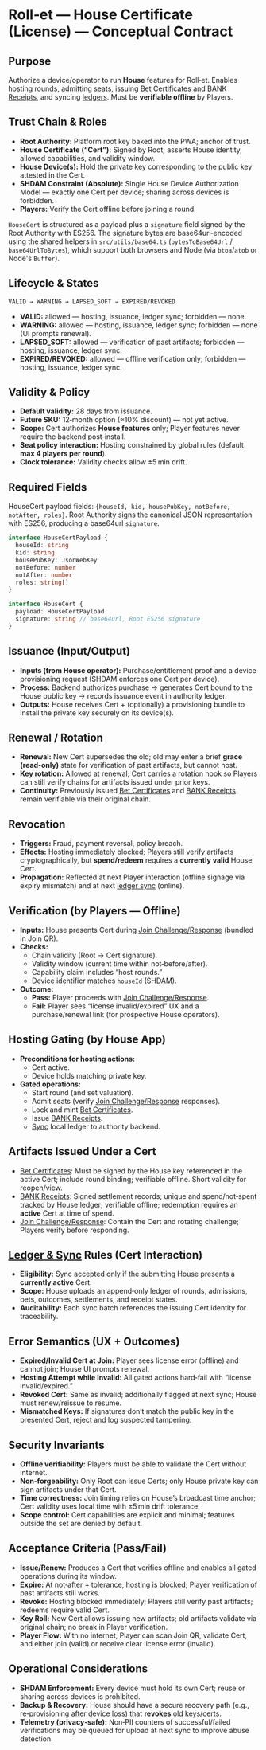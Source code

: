 # Roll‑et — House Certificate (License) — Conceptual Contract

## Purpose

Authorize a device/operator to run **House** features for Roll‑et. Enables hosting rounds, admitting seats, issuing [Bet Certificates](./bet_certificate_contract.md) and [BANK Receipts](./bank_receipt_contract.md), and syncing [ledgers](./ledger_sync_contract.md). Must be **verifiable offline** by Players.

## Trust Chain & Roles

- **Root Authority:** Platform root key baked into the PWA; anchor of trust.
- **House Certificate (“Cert”):** Signed by Root; asserts House identity, allowed capabilities, and validity window.
- **House Device(s):** Hold the private key corresponding to the public key attested in the Cert.
 - **SHDAM Constraint (Absolute):** Single House Device Authorization Model — exactly one Cert per device; sharing across devices is forbidden.
- **Players:** Verify the Cert offline before joining a round.

`HouseCert` is structured as a payload plus a `signature` field signed by the Root Authority with ES256. The signature bytes are base64url‑encoded using the shared helpers in `src/utils/base64.ts` (`bytesToBase64Url` / `base64UrlToBytes`), which support both browsers and Node (via `btoa`/`atob` or Node's `Buffer`).

## Lifecycle & States

`VALID → WARNING → LAPSED_SOFT → EXPIRED/REVOKED`

- **VALID:** allowed — hosting, issuance, ledger sync; forbidden — none.
- **WARNING:** allowed — hosting, issuance, ledger sync; forbidden — none (UI prompts renewal).
- **LAPSED_SOFT:** allowed — verification of past artifacts; forbidden — hosting, issuance, ledger sync.
- **EXPIRED/REVOKED:** allowed — offline verification only; forbidden — hosting, issuance, ledger sync.

## Validity & Policy

- **Default validity:** 28 days from issuance.
- **Future SKU:** 12‑month option (≈10% discount) — not yet active.
- **Scope:** Cert authorizes **House features** only; Player features never require the backend post‑install.
- **Seat policy interaction:** Hosting constrained by global rules (default **max 4 players per round**).
- **Clock tolerance:** Validity checks allow ±5 min drift.

## Required Fields

HouseCert payload fields: `{houseId, kid, housePubKey, notBefore, notAfter, roles}`.
Root Authority signs the canonical JSON representation with ES256, producing a base64url `signature`.

```ts
interface HouseCertPayload {
  houseId: string
  kid: string
  housePubKey: JsonWebKey
  notBefore: number
  notAfter: number
  roles: string[]
}

interface HouseCert {
  payload: HouseCertPayload
  signature: string // base64url, Root ES256 signature
}
```

## Issuance (Input/Output)

- **Inputs (from House operator):** Purchase/entitlement proof and a device provisioning request (SHDAM enforces one Cert per device).
- **Process:** Backend authorizes purchase → generates Cert bound to the House public key → records issuance event in authority ledger.
- **Outputs:** House receives Cert + (optionally) a provisioning bundle to install the private key securely on its device(s).

## Renewal / Rotation

- **Renewal:** New Cert supersedes the old; old may enter a brief **grace (read‑only)** state for verification of past artifacts, but cannot host.
- **Key rotation:** Allowed at renewal; Cert carries a rotation hook so Players can still verify chains for artifacts issued under prior keys.
- **Continuity:** Previously issued [Bet Certificates](./bet_certificate_contract.md) and [BANK Receipts](./bank_receipt_contract.md) remain verifiable via their original chain.

## Revocation

- **Triggers:** Fraud, payment reversal, policy breach.
- **Effects:** Hosting immediately blocked; Players still verify artifacts cryptographically, but **spend/redeem** requires a **currently valid** House Cert.
- **Propagation:** Reflected at next Player interaction (offline signage via expiry mismatch) and at next [ledger sync](./ledger_sync_contract.md) (online).

## Verification (by Players — Offline)

- **Inputs:** House presents Cert during [Join Challenge/Response](./join_challenge_response_contract.md) (bundled in Join QR).
- **Checks:**
  - Chain validity (Root → Cert signature).
  - Validity window (current time within not‑before/after).
  - Capability claim includes “host rounds.”
  - Device identifier matches `houseId` (SHDAM).
- **Outcome:**
  - **Pass:** Player proceeds with [Join Challenge/Response](./join_challenge_response_contract.md).
  - **Fail:** Player sees “license invalid/expired” UX and a purchase/renewal link (for prospective House operators).

## Hosting Gating (by House App)

- **Preconditions for hosting actions:**
  - Cert active.
  - Device holds matching private key.
- **Gated operations:**
  - Start round (and set valuation).
  - Admit seats (verify [Join Challenge/Response](./join_challenge_response_contract.md) responses).
  - Lock and mint [Bet Certificates](./bet_certificate_contract.md).
  - Issue [BANK Receipts](./bank_receipt_contract.md).
  - [Sync](./ledger_sync_contract.md) local ledger to authority backend.

## Artifacts Issued Under a Cert

- [Bet Certificates](./bet_certificate_contract.md): Must be signed by the House key referenced in the active Cert; include round binding; verifiable offline. Short validity for reopen/view.
- [BANK Receipts](./bank_receipt_contract.md): Signed settlement records; unique and spend/not‑spent tracked by House ledger; verifiable offline; redemption requires an **active** Cert at time of spend.
- [Join Challenge/Response](./join_challenge_response_contract.md): Contain the Cert and rotating challenge; Players verify before responding.

## [Ledger & Sync](./ledger_sync_contract.md) Rules (Cert Interaction)

- **Eligibility:** Sync accepted only if the submitting House presents a **currently active** Cert.
- **Scope:** House uploads an append‑only ledger of rounds, admissions, bets, outcomes, settlements, and receipt states.
- **Auditability:** Each sync batch references the issuing Cert identity for traceability.

## Error Semantics (UX + Outcomes)

- **Expired/Invalid Cert at Join:** Player sees license error (offline) and cannot join; House UI prompts renewal.
- **Hosting Attempt while Invalid:** All gated actions hard‑fail with “license invalid/expired.”
- **Revoked Cert:** Same as invalid; additionally flagged at next sync; House must renew/reissue to resume.
- **Mismatched Keys:** If signatures don’t match the public key in the presented Cert, reject and log suspected tampering.

## Security Invariants

- **Offline verifiability:** Players must be able to validate the Cert without internet.
- **Non‑forgeability:** Only Root can issue Certs; only House private key can sign artifacts under that Cert.
- **Time correctness:** Join timing relies on House’s broadcast time anchor; Cert validity uses local time with ±5 min drift tolerance.
- **Scope control:** Cert capabilities are explicit and minimal; features outside the set are denied by default.

## Acceptance Criteria (Pass/Fail)

- **Issue/Renew:** Produces a Cert that verifies offline and enables all gated operations during its window.
- **Expire:** At not‑after + tolerance, hosting is blocked; Player verification of past artifacts still works.
- **Revoke:** Hosting blocked immediately; Players still verify past artifacts; redeems require valid Cert.
- **Key Roll:** New Cert allows issuing new artifacts; old artifacts validate via original chain; no break in Player verification.
- **Player Flow:** With no internet, Player can scan Join QR, validate Cert, and either join (valid) or receive clear license error (invalid).

## Operational Considerations

- **SHDAM Enforcement:** Every device must hold its own Cert; reuse or sharing across devices is prohibited.
- **Backup & Recovery:** House should have a secure recovery path (e.g., re‑provisioning after device loss) that **revokes** old keys/certs.
- **Telemetry (privacy‑safe):** Non‑PII counters of successful/failed verifications may be queued for upload at next sync to improve abuse detection.
